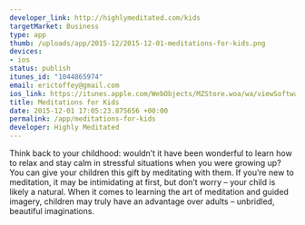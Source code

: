 ```yaml
--- 
developer_link: http://highlymeditated.com/kids
targetMarket: Business
type: app
thumb: /uploads/app/2015-12/2015-12-01-meditations-for-kids.png
devices: 
- ios
status: publish
itunes_id: "1044865974"
email: erictoffey@gmail.com
ios_link: https://itunes.apple.com/WebObjects/MZStore.woa/wa/viewSoftware?id=1044865974&mt=8
title: Meditations for Kids
date: 2015-12-01 17:05:23.875656 +00:00
permalink: /app/meditations-for-kids
developer: Highly Meditated
---
```


Think back to your childhood: wouldn’t it have been wonderful to learn how to relax and stay calm in stressful situations when you were growing up? You can give your children this gift by meditating with them. If you’re new to meditation, it may be intimidating at first, but don’t worry – your child is likely a natural. When it comes to learning the art of meditation and guided imagery, children may truly have an advantage over adults – unbridled, beautiful imaginations.
